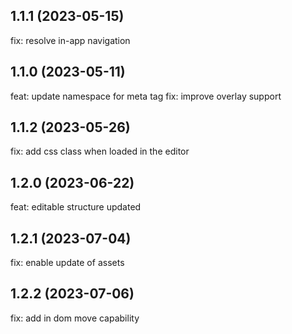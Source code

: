 ## 1.1.1 (2023-05-15)

fix: resolve in-app navigation

## 1.1.0 (2023-05-11)

feat: update namespace for meta tag
fix: improve overlay support
## 1.1.2 (2023-05-26)

fix: add css class when loaded in the editor

## 1.2.0 (2023-06-22)

feat: editable structure updated

## 1.2.1 (2023-07-04)

fix: enable update of assets

## 1.2.2 (2023-07-06)

fix: add in dom move capability 

